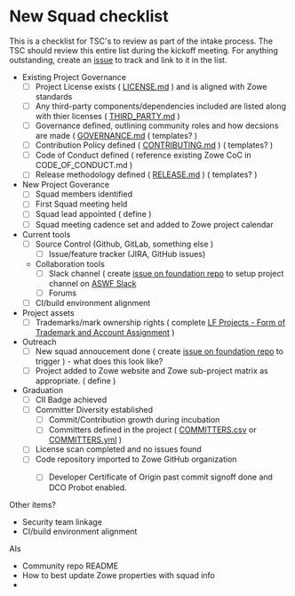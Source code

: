 # New Squad checklist

This is a checklist for TSC's to review as part of the intake process. The TSC should review this entire list during the kickoff meeting. For anything outstanding, create an [issue](../issues) to track and link to it in the list.

- Existing Project Governance
  - [ ] Project License exists ( [LICENSE.md](../LICENSE.md) ) and is aligned with Zowe standards
  - [ ] Any third-party components/dependencies included are listed along with thier licenses ( [THIRD_PARTY.md](../THIRD_PARTY.md) )
  - [ ] Governance defined, outlining community roles and how decsions are made ( [GOVERNANCE.md](../GOVERNANCE.md] ) ( templates? )
  - [ ] Contribution Policy defined ( [CONTRIBUTING.md](../CONTRIBUTING.md) ) ( templates? )
  - [ ] Code of Conduct defined ( reference existing Zowe CoC in CODE_OF_CONDUCT.md )
  - [ ] Release methodology defined	( [RELEASE.md](../RELEASE.md) ) ( templates? )
- New Project Goverance
  - [ ] Squad members identified
  - [ ] First Squad meeting held
  - [ ] Squad lead appointed ( define )
  - [ ] Squad meeting cadence set and added to Zowe project calendar
- Current tools
  - [ ] Source Control (Github, GitLab, something else )
	- [ ] Issue/feature tracker (JIRA, GitHub issues)
  - Collaboration tools
    - [ ] Slack channel ( create [issue on foundation repo](https://github.com/AcademySoftwareFoundation/foundation/issues/new) to setup project channel on [ASWF Slack](https://slack.aswf.io)
    - [ ] Forums
  - [ ] CI/build environment alignment
- Project assets
  - [ ] Trademarks/mark ownership rights ( complete [LF Projects - Form of Trademark and Account Assignment](lf_projects_trademark_assignment.md) )
- Outreach
  - [ ] New squad annoucement done ( create [issue on foundation repo](https://github.com/AcademySoftwareFoundation/foundation/issues/new) to trigger ) - what does this look like?
  - [ ] Project added to Zowe website and Zowe sub-project matrix as appropriate. ( define )
- Graduation
  - [ ] CII Badge	achieved
  - [ ] Committer Diversity	established
	- [ ] Commit/Contribution growth during incubation
	- [ ] Committers defined in the project	( [COMMITTERS.csv](COMMITTERS.csv) or [COMMITTERS.yml](COMMITTERS.yml) )
  - [ ]	License scan completed and no issues found
  - [ ] Code repository imported to Zowe GitHub organization
    - [ ] Developer Certificate of Origin past commit signoff done and DCO Probot enabled.


Other items?

- Security team linkage
- CI/build environment alignment

AIs

- Community repo README
- How to best update Zowe properties with squad info
-
